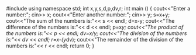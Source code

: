 #include <iostream>
using namespace std;
int x,y,s,d,p,dv,r;
int main () {
  cout<<"Enter a number:";
  cin>> x;
  cout<<"Enter another number:";
  cin>> y;
  s=x+y; cout<<"The sum of the numbers is:"<< s << endl;
  d=x-y; cout<<"The difference of the numbers is:"<< d << endl;
  p=x*y; cout<<"The product of the numbers is:"<< p << endl;
  dv=x/y; cout<<"The division of the numbers is:"<< dv << endl;
  r=x-(y*dv); cout<<"The remainder of the division of the numbers is:"<< r << endl;
  return 0;
}
